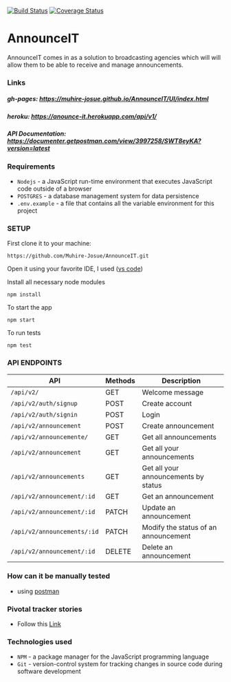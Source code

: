 [![Build Status](https://travis-ci.org/Muhire-Josue/AnnounceIT.svg?branch=develop)](https://travis-ci.org/Muhire-Josue/AnnounceIT)
[![Coverage Status](https://coveralls.io/repos/github/Muhire-Josue/AnnounceIT/badge.svg?branch=ch-refactor-helper-folder-ds-%23170844806)](https://coveralls.io/github/Muhire-Josue/AnnounceIT?branch=ch-refactor-helper-folder-ds-%23170844806)

# AnnounceIT
AnnounceIT comes in as a solution to broadcasting agencies which will will allow them to be able to receive and manage announcements. 


### Links
##### gh-pages:  https://muhire-josue.github.io/AnnounceIT/UI/index.html
##### heroku:  https://anounce-it.herokuapp.com/api/v1/
##### API Documentation:  https://documenter.getpostman.com/view/3997258/SWT8eyKA?version=latest

### Requirements
- `Nodejs` - a JavaScript run-time environment that executes JavaScript code outside of a browser
- `POSTGRES` - a database management system for data persistence
- `.env.example` - a file that contains all the variable environment for this project

### SETUP
First clone it to your machine: 

```
https://github.com/Muhire-Josue/AnnounceIT.git
```

Open it using your favorite IDE,
I used ([vs code](https://code.visualstudio.com/download))

Install all necessary node modules
```
npm install
```
To start the app
```
npm start
```
To run tests
```
npm test
```
### API ENDPOINTS
| API | Methods  | Description  |
| ------- | --- | --- |
| `/api/v2/` | GET | Welcome message |
| `/api/v2/auth/signup` | POST | Create account |
| `/api/v2/auth/signin` | POST | Login |
| `/api/v2/announcement` | POST | Create announcement |
| `/api/v2/announcemente/` | GET | Get all announcements |
| `/api/v2/announcement` | GET | Get all your announcements |
| `/api/v2/announcements` | GET | Get all your announcements by status |
| `/api/v2/announcement/:id` | GET | Get an announcement |
| `/api/v2/announcement/:id` | PATCH | Update an announcement |
| `/api/v2/announcements/:id` | PATCH | Modify the status of an announcement |
| `/api/v2/announcement/:id` | DELETE | Delete an announcement |
### How can it be manually tested
- using [postman](https://www.getpostman.com/downloads/)
### Pivotal tracker stories
- Follow this [Link](https://www.pivotaltracker.com/n/projects/2429064)

### Technologies used

- `NPM` - a package manager for the JavaScript programming language
- `Git` - version-control system for tracking changes in source code during software development
